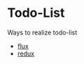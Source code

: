 # Todo-List

Ways to realize todo-list

- [flux](https://github.com/glassysky/Todo-List/tree/master/flux)
- [redux](https://github.com/glassysky/Todo-List/tree/master/redux)
